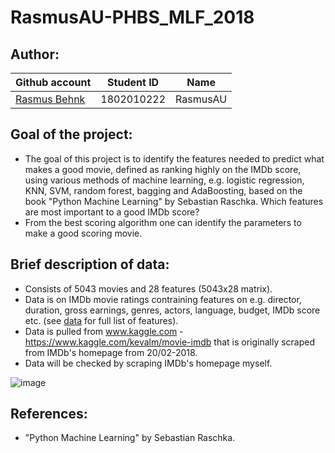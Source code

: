 # RasmusAU-PHBS_MLF_2018

## Author:
|Github account |Student ID |Name|
| ----- | ----- | ----- |
|[Rasmus Behnk](https://github.com/RasmusAU) |1802010222 |RasmusAU |

## Goal of the project:
* The goal of this project is to identify the features needed to predict what makes a good movie, defined as ranking highly on the IMDb score, using various methods of machine learning, e.g. logistic regression, KNN, SVM, random forest, bagging and AdaBoosting, based on the book "Python Machine Learning" by Sebastian Raschka. Which features are most important to a good IMDb score?
* From the best scoring algorithm one can identify the parameters to make a good scoring movie.

## Brief description of data:
* Consists of 5043 movies and 28 features (5043x28 matrix).
* Data is on IMDb movie ratings contraining features on e.g. director, duration, gross earnings, genres, actors, language, budget, IMDb score etc. (see [data](data) for full list of features).
* Data is pulled from www.kaggle.com - https://www.kaggle.com/kevalm/movie-imdb that is originally scraped from IMDb's homepage from 20/02-2018.
* Data will be checked by scraping IMDb's homepage myself.

![image](https://github.com/RasmusAU/RasmusAU-PHBS_MLF_2018/blob/master/data/Dataset.png)

## References:
* "Python Machine Learning" by Sebastian Raschka.

